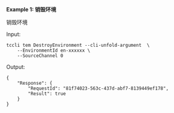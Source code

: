 **Example 1: 销毁环境**

销毁环境

Input: 

```
tccli tem DestroyEnvironment --cli-unfold-argument  \
    --EnvironmentId en-xxxxxx \
    --SourceChannel 0
```

Output: 
```
{
    "Response": {
        "RequestId": "81f74023-563c-437d-abf7-8139449ef178",
        "Result": true
    }
}
```


